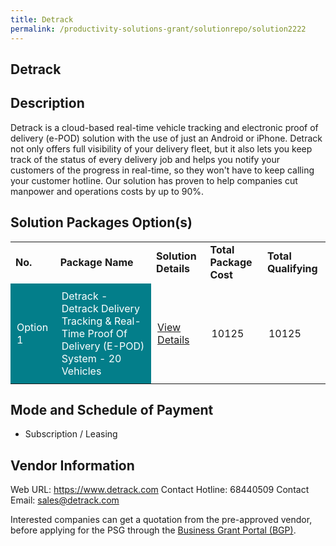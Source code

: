 ```yaml
---
title: Detrack
permalink: /productivity-solutions-grant/solutionrepo/solution2222
---
```


## Detrack

## Description

Detrack is a cloud-based real-time vehicle tracking and electronic proof of delivery (e-POD) solution with the use of just an Android or iPhone. Detrack not only offers full visibility of your delivery fleet, but it also lets you keep track of the status of every delivery job and helps you notify your customers of the progress in real-time, so they won't have to keep calling your customer hotline. Our solution has proven to help companies cut manpower and operations costs by up to 90%.

## Solution Packages Option(s)

<table>
<tr>
<td><b>No.</b></td>
<td><b>Package Name</b></td>
<td><b>Solution Details</b></td>
<td><b>Total Package Cost</b></td>
<td><b>Total Qualifying</b></td>
</tr>
<tr>
<td style='padding: 10px; background-color: #037E8A; color: #FFFFFF;'>Option 1</td>
<td style='padding: 10px; background-color: #037E8A; color: #FFFFFF;'>Detrack - Detrack Delivery Tracking & Real-Time Proof Of Delivery (E-POD) System - 20 Vehicles</td>
<td style='padding: 10px;'><a href='https://www.gobusiness.gov.sg/images/psg/DetrackSystems20200859_Desensitised_Annex_3_Part_3.pdf' target='_blank'>View Details</a></td>
<td style='padding: 10px;'>10125</td>
<td style='padding: 10px;'>10125</td>
</tr>
</table>

## Mode and Schedule of Payment

 - Subscription / Leasing

## Vendor Information

 Web URL: https://www.detrack.com 
Contact Hotline: 68440509 
Contact Email: sales@detrack.com 


Interested companies can get a quotation from the pre-approved vendor, before applying for the PSG through the <a href='https://www.businessgrants.gov.sg/'>Business Grant Portal (BGP)</a>.

<script src="/jquery/resize-tables.js"></script>
